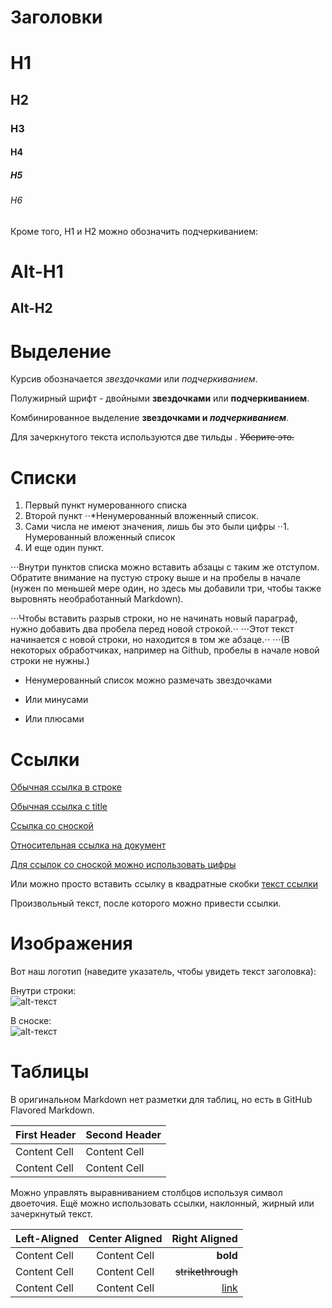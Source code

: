 Заголовки
=======
                          

# H1
## H2
### H3
#### H4
##### H5
###### H6

Кроме того, H1 и H2 можно обозначить подчеркиванием:

Alt-H1
======

Alt-H2
------

Выделение
=========


Курсив обозначается *звездочками* или _подчеркиванием_.

Полужирный шрифт - двойными **звездочками** или __подчеркиванием__.

Комбинированное выделение **звездочками и _подчеркиванием_**.

Для зачеркнутого текста используются две тильды . ~~Уберите это.~~


Списки
========
1. Первый пункт нумерованного списка
2. Второй пункт
⋅⋅*Ненумерованный вложенный список.
1. Сами числа не имеют значения, лишь бы это были цифры
⋅⋅1. Нумерованный вложенный список
4. И еще один пункт.

⋅⋅⋅Внутри пунктов списка можно вставить абзацы с таким же отступом. Обратите внимание на пустую строку выше и на пробелы в начале (нужен по меньшей мере один, но здесь мы добавили три, чтобы также выровнять необработанный Markdown).

⋅⋅⋅Чтобы вставить разрыв строки, но не начинать новый параграф, нужно добавить два пробела перед новой строкой.⋅⋅
⋅⋅⋅Этот текст начинается с новой строки, но находится в том же абзаце.⋅⋅
⋅⋅⋅(В некоторых обработчиках, например на Github, пробелы в начале новой строки не нужны.)

* Ненумерованный список можно размечать звездочками
- Или минусами
+ Или плюсами

Ссылки
=======
[Обычная ссылка в строке](https://www.google.com)

[Обычная ссылка с title](https://www.google.com "Сайт Google")

[Ссылка со сноской][Произвольный регистронезависимый текст]

[Относительная ссылка на документ](../blob/master/LICENSE)

[Для ссылок со сноской можно использовать цифры][1]

Или можно просто вставить ссылку в квадратные скобки [текст ссылки]

Произвольный текст, после которого можно привести ссылки.

[произвольный регистронезависимый текст]: https://www.mozilla.org
[1]: http://slashdot.org
[текст ссылки]: http://www.reddit.com

Изображения
===========

Вот наш логотип (наведите указатель, чтобы увидеть текст заголовка):

Внутри строки:  
![alt-текст](https://w7.pngwing.com/pngs/446/964/png-transparent-butterfly-blue-morpho-menelaus-butterfly-blue-blue-and-white-butterfly-illustration-blue-brush-footed-butterfly-symmetry-thumbnail.png "Текст заголовка логотипа 1")

В сноске:  
![alt-текст][logo]

[logo]: https://w7.pngwing.com/pngs/446/964/png-transparent-butterfly-blue-morpho-menelaus-butterfly-blue-blue-and-white-butterfly-illustration-blue-brush-footed-butterfly-symmetry-thumbnail.png "Текст заголовка логотипа 2"

Таблицы
========
В оригинальном Markdown нет разметки для таблиц, но есть в GitHub Flavored Markdown.

First Header  | Second Header
------------- | -------------
Content Cell  | Content Cell
Content Cell  | Content Cell

Можно управлять выравниванием столбцов используя символ двоеточия. Ещё можно использовать ссылки, наклонный, жирный или зачеркнутый текст.

| Left-Aligned  | Center Aligned  |      Right Aligned    |
|:------------- |:---------------:| ---------------------:|
| Content Cell  | Content Cell    | **bold**              |
| Content Cell  | Content Cell    | ~~strikethrough~~     |
| Content Cell  | Content Cell    | [link](https://ya.ru) |



